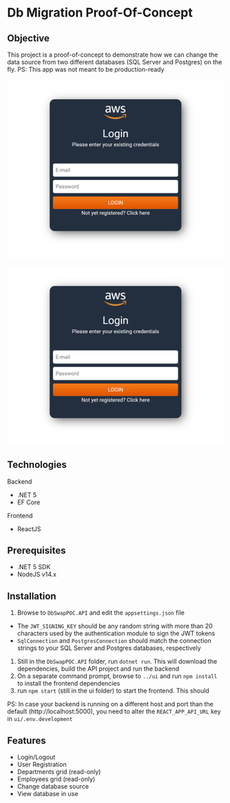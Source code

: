 # Db Migration Proof-Of-Concept

## Objective

This project is a proof-of-concept to demonstrate how we can change the data source from two different databases (SQL Server and Postgres) on the fly.
PS: This app was not meant to be production-ready

![Login page](screenshots/login-page.PNG "Login Page")

![Departments View page](screenshots/login-page.PNG "Departments view page")


## Technologies
Backend
  * .NET 5
  * EF Core

Frontend
  * ReactJS
## Prerequisites

* .NET 5 SDK
* NodeJS v14.x

## Installation

1. Browse to `DbSwapPOC.API` and edit the `appsettings.json` file
  * The `JWT_SIGNING_KEY` should be any random string with more than 20 characters used by the authentication module to sign the JWT tokens
  * `SqlConnection` and `PostgresConnection` should match the connection strings to your SQL Server and Postgres databases, respectively

1. Still in the `DbSwapPOC.API` folder, run `dotnet run`. This will download the dependencies, build the API project and run the backend
1. On a separate command prompt, browse to `../ui` and run `npm install` to install the frontend dependencies
1. run `npm start` (still in the ui folder) to start the frontend. This should 

PS: In case your backend is running on a different host and port than the default (http://localhost:5000), you need to alter the `REACT_APP_API_URL` key in `ui/.env.development`

## Features
* Login/Logout
* User Registration
* Departments grid (read-only)
* Employees grid (read-only)
* Change database source
* View database in use